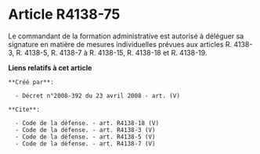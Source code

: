 # Article R4138-75

Le commandant de la formation administrative est autorisé à déléguer sa signature en matière de mesures individuelles prévues
aux articles R. 4138-3, R. 4138-5, R. 4138-7 à R. 4138-15, R. 4138-18 et R. 4138-19.

**Liens relatifs à cet article**

	**Créé par**:

	  - Décret n°2008-392 du 23 avril 2008 - art. (V)

	**Cite**:

	  - Code de la défense. - art. R4138-18 (V)
	  - Code de la défense. - art. R4138-3 (V)
	  - Code de la défense. - art. R4138-5 (V)
	  - Code de la défense. - art. R4138-7 (V)
